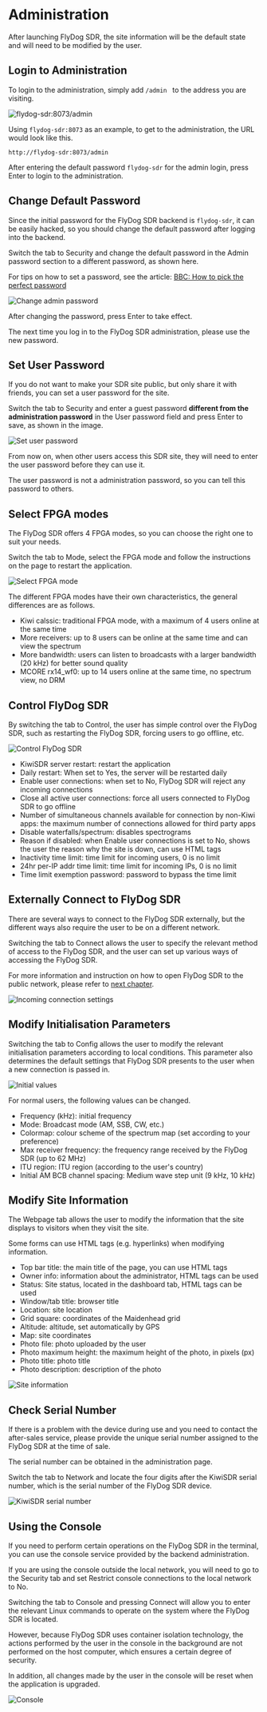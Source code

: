 # Administration

After launching FlyDog SDR, the site information will be the default state and will need to be modified by the user.

## Login to Administration

To login to the administration, simply add `/admin ` to the address you are visiting.

![flydog-sdr:8073/admin](/manual/admin_1.png "flydog-sdr:8073/admin")

Using `flydog-sdr:8073` as an example, to get to the administration, the URL would look like this.

```
http://flydog-sdr:8073/admin
```

After entering the default password `flydog-sdr` for the admin login, press Enter to login to the administration.

## Change Default Password

Since the initial password for the FlyDog SDR backend is `flydog-sdr`, it can be easily hacked, so you should change the default password after logging into the backend.

Switch the tab to Security and change the default password in the Admin password section to a different password, as shown here.

For tips on how to set a password, see the article: [BBC: How to pick the perfect password](https://www.bbc.co.uk/news/technology-34221843)

![Change admin password](/manual/admin_2.png "Change admin password")

After changing the password, press Enter to take effect.

The next time you log in to the FlyDog SDR administration, please use the new password.

## Set User Password

If you do not want to make your SDR site public, but only share it with friends, you can set a user password for the site.

Switch the tab to Security and enter a guest password **different from the administration password** in the User password field and press Enter to save, as shown in the image.

![Set user password](/manual/admin_3.png "Set user password")

From now on, when other users access this SDR site, they will need to enter the user password before they can use it.

The user password is not a administration password, so you can tell this password to others.

## Select FPGA modes

The FlyDog SDR offers 4 FPGA modes, so you can choose the right one to suit your needs.

Switch the tab to Mode, select the FPGA mode and follow the instructions on the page to restart the application.

![Select FPGA mode](/manual/admin_4.png "Select FPGA mode")

The different FPGA modes have their own characteristics, the general differences are as follows.

 - Kiwi calssic: traditional FPGA mode, with a maximum of 4 users online at the same time
 - More receivers: up to 8 users can be online at the same time and can view the spectrum
 - More bandwidth: users can listen to broadcasts with a larger bandwidth (20 kHz) for better sound quality
 - MCORE rx14_wf0: up to 14 users online at the same time, no spectrum view, no DRM

## Control FlyDog SDR

By switching the tab to Control, the user has simple control over the FlyDog SDR, such as restarting the FlyDog SDR, forcing users to go offline, etc.

![Control FlyDog SDR](/manual/admin_5.png "Control FlyDog SDR")

 - KiwiSDR server restart: restart the application
 - Daily restart: When set to Yes, the server will be restarted daily
 - Enable user connections: when set to No, FlyDog SDR will reject any incoming connections
 - Close all active user connections: force all users connected to FlyDog SDR to go offline
 - Number of simultaneous channels available for connection by non-Kiwi apps: the maximum number of connections allowed for third party apps
 - Disable waterfalls/spectrum: disables spectrograms
 - Reason if disabled: when Enable user connections is set to No, shows the user the reason why the site is down, can use HTML tags
 - Inactivity time limit: time limit for incoming users, 0 is no limit
 - 24hr per-IP addr time limit: time limit for incoming IPs, 0 is no limit
 - Time limit exemption password: password to bypass the time limit

## Externally Connect to FlyDog SDR

There are several ways to connect to the FlyDog SDR externally, but the different ways also require the user to be on a different network.

Switching the tab to Connect allows the user to specify the relevant method of access to the FlyDog SDR, and the user can set up various ways of accessing the FlyDog SDR.

For more information and instruction on how to open FlyDog SDR to the public network, please refer to [next chapter](https://sdrotg.com/en/manual/public.html).

![Incoming connection settings](/manual/admin_6.png "Incoming connection settings")

## Modify Initialisation Parameters

Switching the tab to Config allows the user to modify the relevant initialisation parameters according to local conditions. This parameter also determines the default settings that FlyDog SDR presents to the user when a new connection is passed in.

![Initial values](/manual/admin_7.png "Initial values")

For normal users, the following values can be changed.

 - Frequency (kHz): initial frequency
 - Mode: Broadcast mode (AM, SSB, CW, etc.)
 - Colormap: colour scheme of the spectrum map (set according to your preference)
 - Max receiver frequency: the frequency range received by the FlyDog SDR (up to 62 MHz)
 - ITU region: ITU region (according to the user's country)
 - Initial AM BCB channel spacing: Medium wave step unit (9 kHz, 10 kHz)

## Modify Site Information

The Webpage tab allows the user to modify the information that the site displays to visitors when they visit the site.

Some forms can use HTML tags (e.g. hyperlinks) when modifying information.

 - Top bar title: the main title of the page, you can use HTML tags
 - Owner info: information about the administrator, HTML tags can be used
 - Status: Site status, located in the dashboard tab, HTML tags can be used
 - Window/tab title: browser title
 - Location: site location
 - Grid square: coordinates of the Maidenhead grid
 - Altitude: altitude, set automatically by GPS
 - Map: site coordinates
 - Photo file: photo uploaded by the user
 - Photo maximum height: the maximum height of the photo, in pixels (px)
 - Photo title: photo title
 - Photo description: description of the photo

![Site information](/manual/admin_8.png "Site information")

## Check Serial Number

If there is a problem with the device during use and you need to contact the after-sales service, please provide the unique serial number assigned to the FlyDog SDR at the time of sale.

The serial number can be obtained in the administration page.

Switch the tab to Network and locate the four digits after the KiwiSDR serial number, which is the serial number of the FlyDog SDR device.

![KiwiSDR serial number](/manual/admin_9.png "KiwiSDR serial number")

## Using the Console

If you need to perform certain operations on the FlyDog SDR in the terminal, you can use the console service provided by the backend administration.

If you are using the console outside the local network, you will need to go to the Security tab and set Restrict console connections to the local network to No.

Switching the tab to Console and pressing Connect will allow you to enter the relevant Linux commands to operate on the system where the FlyDog SDR is located.

However, because FlyDog SDR uses container isolation technology, the actions performed by the user in the console in the background are not performed on the host computer, which ensures a certain degree of security.

In addition, all changes made by the user in the console will be reset when the application is upgraded.

![Console](/manual/admin_10.png "Console")
